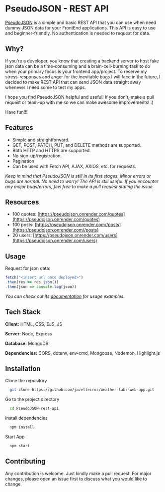 # PseudoJSON - REST API

[PseudoJSON](https://pseudojson.onrender.com/) is a simple and basic REST API that you can use when need dummy JSON data for your FrontEnd applications. This API is easy to use and beginner-friendly. No authentication is needed to request for data. 

## Why?
If you're a developer, you know that creating a backend server to host fake json data can be a time-consuming and a brain-cell-burning task to do when your primary focus is your frontend app/project. To reserve my stress-responses and anger for the inevitable bugs I will face in the future, I decided to make REST API that can send JSON data straight away whenever I need some to test my apps. 

I hope you find PseudoJSON helpful and useful! If you don't, make a pull request or team-up with me so we can make awesome improvements! :)

Have fun!!!

## Features
- Simple and straightforward.
- GET, POST, PATCH, PUT, and DELETE methods are supported.
- Both HTTP and HTTPS are supported.
- No sign-up/registration.
- Pagination 
- Can be used with Fetch API, AJAX, AXIOS, etc. for requests.

*Keep in mind that PseudoJSON is still in its first stages. Minor errors or bugs are normal. No need to worry! The API is still useful. If you encounter any major bugs/errors, feel free to make a pull request stating the issue.*

## Resources
- 100 quotes: [https://pseudojson.onrender.com/quotes](https://pseudojson.onrender.com/quotes)
- 100 posts: [https://pseudojson.onrender.com//posts](https://pseudojson.onrender.com//posts)
- 20 users: [https://pseudojson.onrender.com/users](https://pseudojson.onrender.com/users)

## Usage

Request for json data:

```javascript
fetch("<insert url once deployed>")
.then(res => res.json())
.then(json => console.log(json))
```
*You can check out its [documentation](https://pseudojson.onrender.com/docs) for usage examples.*

## Tech Stack

**Client:** HTML, CSS, EJS, JS

**Server:** Node, Express

**Database:** MongoDB

**Dependencies:** CORS, dotenv, env-cmd, Mongoose, Nodemon, Highlight.js

## Installation

Clone the repository

```bash
  git clone https://github.com/jazellecruz/weather-labs-web-app.git
```

Go to the project directory

```bash
  cd PseudoJSON-rest-api
```

Install dependencies

```bash
  npm install
```

Start App

```bash
  npm start
``` 

## Contributing 
Any contribution is welcome. Just kindly make a pull request. For major changes, please open an issue first to discuss what you would like to change.

